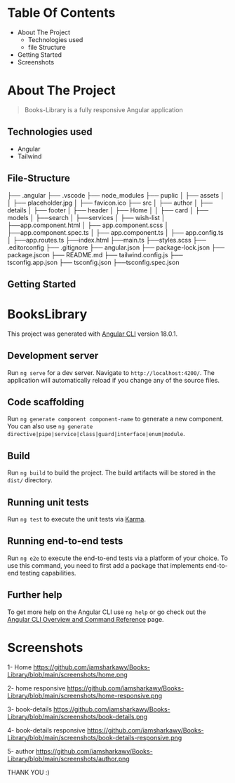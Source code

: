 # Table Of Contents
- About The Project
	- Technologies used
	- file Structure
- Getting Started
- Screenshots


# About The Project
> Books-Library is a fully responsive Angular application

## Technologies used
- Angular
- Tailwind


## File-Structure
├── .angular
├── .vscode
├── node_modules
├── puplic
│   ├── assets
│  │  ├── placeholder.jpg
│   ├── favicon.ico
├── src
│   ├── author
│   ├── details
│   ├── footer
│   ├── header
│   ├── Home
│	  │   ├── card
│   ├── models
│   ├──search
│   ├──services
│   ├── wish-list
│   ├──app.component.html
│   ├── app.component.scss
│   ├──app.component.spec.ts
│   ├── app.component.ts
│   ├── app.config.ts
│   ├──app.routes.ts
├──index.html
├──main.ts
├──styles.scss
├── .editorconfig
├── .gitignore
├── angular.json
├── package-lock.json
├── package.jscon
├── README.md
├── tailwind.config.js
├── tsconfig.app.json
├── tsconfig.json
├──tsconfig.spec.json



## Getting Started

# BooksLibrary

This project was generated with [Angular CLI](https://github.com/angular/angular-cli) version 18.0.1.

## Development server

Run `ng serve` for a dev server. Navigate to `http://localhost:4200/`. The application will automatically reload if you change any of the source files.

## Code scaffolding

Run `ng generate component component-name` to generate a new component. You can also use `ng generate directive|pipe|service|class|guard|interface|enum|module`.

## Build

Run `ng build` to build the project. The build artifacts will be stored in the `dist/` directory.

## Running unit tests

Run `ng test` to execute the unit tests via [Karma](https://karma-runner.github.io).

## Running end-to-end tests

Run `ng e2e` to execute the end-to-end tests via a platform of your choice. To use this command, you need to first add a package that implements end-to-end testing capabilities.

## Further help

To get more help on the Angular CLI use `ng help` or go check out the [Angular CLI Overview and Command Reference](https://angular.dev/tools/cli) page.


# Screenshots

1- Home
https://github.com/iamsharkawy/Books-Library/blob/main/screenshots/home.png

2- home responsive
https://github.com/iamsharkawy/Books-Library/blob/main/screenshots/home-responsive.png

3- book-details
https://github.com/iamsharkawy/Books-Library/blob/main/screenshots/book-details.png

4- book-details responsive
https://github.com/iamsharkawy/Books-Library/blob/main/screenshots/book-details-responsive.png

5- author 
https://github.com/iamsharkawy/Books-Library/blob/main/screenshots/author.png


THANK YOU :)